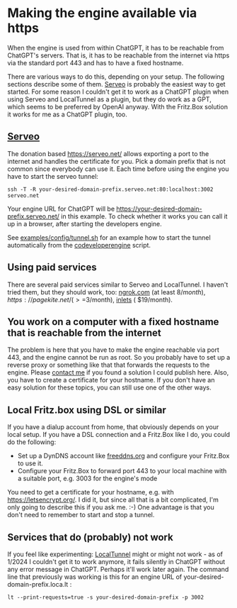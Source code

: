 # Making the engine available via https

When the engine is used from within ChatGPT, it has to be reachable from ChatGPT's servers. That is, it has to be
reachable from the internet via https via the standard port 443 and has to have a fixed hostname.

There are various ways to do this, depending on your setup. The following sections describe some of them.
[Serveo](https://serveo.net/) is probably the easiest way to get started. For some reason I couldn't get it to work
as a ChatGPT plugin when using Serveo and LocalTunnel as a plugin, but they do work as a GPT, which seems to be
preferred by OpenAI anyway. With the Fritz.Box solution it works for me as a ChatGPT plugin, too.

## [Serveo](https://serveo.net/)

The donation based https://serveo.net/ allows exporting a port to the internet and handles the certificate for you.
Pick a domain prefix that is not common since everybody can use it.
Each time before using the engine you have to start the serveo tunnel:

    ssh -T -R your-desired-domain-prefix.serveo.net:80:localhost:3002 serveo.net

Your engine URL for ChatGPT will be https://your-desired-domain-prefix.serveo.net/ in this example. To check whether
it works you can call it up in a browser, after starting the developers engine.

See
[examples/config/tunnel.sh](https://github.com/stoerr/CoDeveloperGPTengine/tree/develop/examples/config/tunnel.sh)
for an example how to start the tunnel automatically from the
[codeveloperengine](https://github.com/stoerr/CoDeveloperGPTengine/blob/develop/bin/codeveloperengine) script.

## Using paid services

There are several paid services similar to Serveo and LocalTunnel. I haven't tried them, but they should work, too:
[ngrok.com](https://ngrok.com/) (at least $8/month), https://pagekite.net/ (>=$3/month), [inlets](https://inlets.dev/) (
$19/month).

## You work on a computer with a fixed hostname that is reachable from the internet

The problem is here that you have to make the engine reachable via port 443, and the engine cannot be run as root.
So you probably have to set up a reverse proxy or something like that that forwards the requests to the engine.
Please [contact me](https://www.stoerr.net/contact.html)
if you found a solution I could publish here. Also, you have to create a certificate for your hostname.
If you don't have an easy solution for these topics, you can still use one of the other ways.

## Local Fritz.box using DSL or similar

If you have a dialup account from home, that obviously depends on your local setup. If you have a DSL connection and a
Fritz.Box like I do, you could do the following:

- Set up a DynDNS account like [freeddns.org](https://freeddns.dynu.com/) and configure your Fritz.Box to use it.
- Configure your Fritz.Box to forward port 443 to your local machine with a suitable port, e.g. 3003 for the engine's
  mode

You need to get a certificate for your hostname, e.g. with https://letsencrypt.org/. I did it, but
since all that is a bit complicated, I'm only going to describe this if you ask me. :-)  One advantage is that you 
don't need to remember to start and stop a tunnel.

## Services that do (probably) not work

If you feel like experimenting: [LocalTunnel](https://theboroer.github.io/localtunnel-www/) might or might not
work - as of 1/2024 I couldn't get it to work anymore, it fails silently in ChatGPT without any error message in 
ChatGPT. Perhaps it'll work later again.
The command line that previously was working is this for an engine URL of your-desired-domain-prefix.loca.lt :

    lt --print-requests=true -s your-desired-domain-prefix -p 3002

<!-- 
The problem is probably that it requires entering a password if you use it
from a browser - except if the UserAgent header is set to something unusual. Not quite sure what ChatGPT sets as an
UserAgent, probably that isn't counted as unusual anymore. -->

